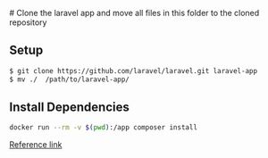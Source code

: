 # Clone the laravel app and move all files in this folder to the cloned repository

## Setup

```sh
$ git clone https://github.com/laravel/laravel.git laravel-app
$ mv ./  /path/to/laravel-app/
```

## Install Dependencies

```sh
docker run --rm -v $(pwd):/app composer install
```


[Reference link](https://www.digitalocean.com/community/tutorials/how-to-set-up-laravel-nginx-and-mysql-with-docker-compose)
